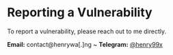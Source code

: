 # Reporting a Vulnerability

To report a vulnerability, please reach out to me directly.

**Email:** contact@henrywa[.]ng ~ **Telegram:** [@henry99x](https://t.me/henry99x)
